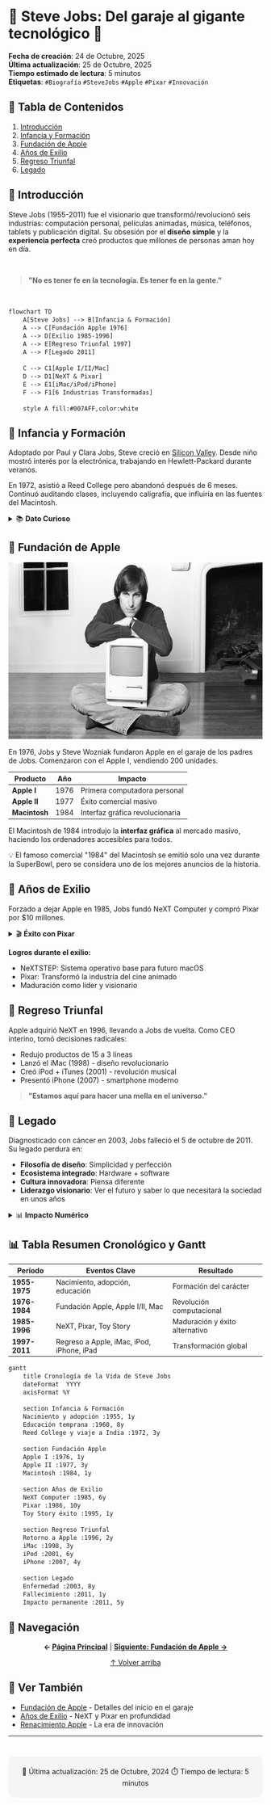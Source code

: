 # 👤 Steve Jobs: Del garaje al gigante tecnológico 🚀

**Fecha de creación**: 24 de Octubre, 2025  
**Última actualización**: 25 de Octubre, 2025  
**Tiempo estimado de lectura**: 5 minutos  
**Etiquetas**: `#Biografía` `#SteveJobs` `#Apple` `#Pixar` `#Innovación`

## 📑 Tabla de Contenidos

1. [Introducción](#-introducción)
2. [Infancia y Formación](#-infancia-y-formación)
3. [Fundación de Apple](#-fundación-de-apple)
4. [Años de Exilio](#-años-de-exilio)
5. [Regreso Triunfal](#-regreso-triunfal)
6. [Legado](#-legado)

## 📖 Introducción 

Steve Jobs (1955-2011) fue el visionario que transformó/revolucionó seis industrias: computación personal, películas animadas, música, teléfonos, tablets y publicación digital. Su obsesión por el **diseño simple** y la **experiencia perfecta** creó productos que millones de personas aman hoy en día.

<br>

> **"No es tener fe en la tecnología. Es tener fe en la gente."**

<br>

```mermaid
flowchart TD
    A[Steve Jobs] --> B[Infancia & Formación]
    A --> C[Fundación Apple 1976]
    A --> D[Exilio 1985-1996]
    A --> E[Regreso Triunfal 1997]
    A --> F[Legado 2011]
    
    C --> C1[Apple I/II/Mac]
    D --> D1[NeXT & Pixar]
    E --> E1[iMac/iPod/iPhone]
    F --> F1[6 Industrias Transformadas]
    
    style A fill:#007AFF,color:white

```

## 👶 Infancia y Formación 

Adoptado por Paul y Clara Jobs, Steve creció en [Silicon Valley](glosario.md#silicon-valley). Desde niño mostró interés por la electrónica, trabajando en Hewlett-Packard durante veranos.

En 1972, asistió a Reed College pero abandonó después de 6 meses. Continuó auditando clases, incluyendo caligrafía, que influiría en las fuentes del Macintosh.

<details>
<summary>📚 <strong>Dato Curioso</strong></summary>
Jobs viajó a India en 1974 buscando iluminación espiritual. Practicó budismo zen y dietas frutarianas que moldearon su filosofía de simplicidad.
</details>

## 🍎 Fundación de Apple 

<img src="/entregas/adrian.martinez/AEC-MD/mi-wiki/recursos/imagenes/stevejobs-joven.jpg"  width="600" height="350">

En 1976, Jobs y Steve Wozniak fundaron Apple en el garaje de los padres de Jobs. Comenzaron con el Apple I, vendiendo 200 unidades.

| Producto | Año | Impacto |
|----------|-----|---------|
| **Apple I** | 1976 | Primera computadora personal |
| **Apple II** | 1977 | Éxito comercial masivo |
| **Macintosh** | 1984 | Interfaz gráfica revolucionaria |

El Macintosh de 1984 introdujo la **interfaz gráfica** al mercado masivo, haciendo los ordenadores accesibles para todos.

<div class="alert alert-info">
💡 El famoso comercial "1984" del Macintosh se emitió solo una vez durante la SuperBowl, pero se considera uno de los mejores anuncios de la historia.
</div>

## 🔄 Años de Exilio 

Forzado a dejar Apple en 1985, Jobs fundó NeXT Computer y compró Pixar por $10 millones.

<details>
<summary>🎬 <strong>Éxito con Pixar</strong></summary>
Pixar revolucionó la animación con "Toy Story" (1995), el primer largometraje animado por ordenador. La salida a bolsa hizo a Jobs multimillonario.
</details>

**Logros durante el exilio:**
- NeXTSTEP: Sistema operativo base para futuro macOS
- Pixar: Transformó la industria del cine animado
- Maduración como líder y visionario

## 🔁 Regreso Triunfal 

Apple adquirió NeXT en 1996, llevando a Jobs de vuelta. Como CEO interino, tomó decisiones radicales:

- Redujo productos de 15 a 3 líneas
- Lanzó el iMac (1998) - diseño revolucionario
- Creó iPod + iTunes (2001) - revolución musical
- Presentó iPhone (2007) - smartphone moderno

> **"Estamos aquí para hacer una mella en el universo."**

## 🌟 Legado 

Diagnosticado con cáncer en 2003, Jobs falleció el 5 de octubre de 2011. Su legado perdura en:

- **Filosofía de diseño**: Simplicidad y perfección
- **Ecosistema integrado**: Hardware + software
- **Cultura innovadora**: Piensa diferente
- **Liderazgo visionario**: Ver el futuro y saber lo que necesitará la sociedad en unos años

<details>
<summary>📊 <strong>Impacto Numérico</strong></summary>

| Métrica | Logro |
|---------|-------|
| **Valor Apple** | Empresa más valiosa del mundo (quitando Nvidia) |
| **Productos vendidos** | Miles de millones de dispositivos |
| **Industrias transformadas** | 6 diferentes |
| **Legado cultural** | Icono de innovación global |
</details>

## 📊 Tabla Resumen Cronológico y Gantt

| Período | Eventos Clave | Resultado |
|---------|---------------|-----------|
| **1955-1975** | Nacimiento, adopción, educación | Formación del carácter |
| **1976-1984** | Fundación Apple, Apple I/II, Mac | Revolución computacional |
| **1985-1996** | NeXT, Pixar, Toy Story | Maduración y éxito alternativo |
| **1997-2011** | Regreso a Apple, iMac, iPod, iPhone, iPad | Transformación global |

```mermaid
gantt
    title Cronología de la Vida de Steve Jobs
    dateFormat  YYYY
    axisFormat %Y
    
    section Infancia & Formación
    Nacimiento y adopción :1955, 1y
    Educación temprana :1960, 8y
    Reed College y viaje a India :1972, 3y
    
    section Fundación Apple
    Apple I :1976, 1y
    Apple II :1977, 3y
    Macintosh :1984, 1y
    
    section Años de Exilio
    NeXT Computer :1985, 6y
    Pixar :1986, 10y
    Toy Story éxito :1995, 1y
    
    section Regreso Triunfal
    Retorno a Apple :1996, 2y
    iMac :1998, 3y
    iPod :2001, 6y
    iPhone :2007, 4y
    
    section Legado
    Enfermedad :2003, 8y
    Fallecimiento :2011, 1y
    Impacto permanente :2011, 5y
```

## 🔗 Navegación

<div align="center">

**← [Página Principal](index.md)** | **[Siguiente: Fundación de Apple →](articulo-2.md)**

[↑ Volver arriba](#-steve-jobs-del-garaje-al-gigante-tecnologico-)

</div>

## 👀 Ver También

- [Fundación de Apple](articulo-2.md) - Detalles del inicio en el garaje
- [Años de Exilio](articulo-3.md) - NeXT y Pixar en profundidad
- [Renacimiento Apple](articulo-4.md) - La era de innovación


---

<div align="center" style="margin-top: 40px; padding: 20px; background: #f5f5f5; border-radius: 10px;">
📅 Última actualización: 25 de Octubre, 2024  
⏱️ Tiempo de lectura: 5 minutos  
</div>
